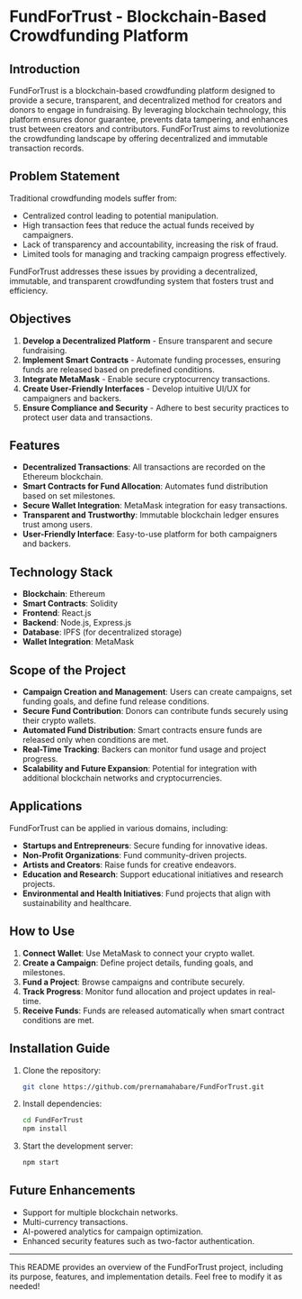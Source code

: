 # FundForTrust - Blockchain-Based Crowdfunding Platform

## Introduction
FundForTrust is a blockchain-based crowdfunding platform designed to provide a secure, transparent, and decentralized method for creators and donors to engage in fundraising. By leveraging blockchain technology, this platform ensures donor guarantee, prevents data tampering, and enhances trust between creators and contributors. FundForTrust aims to revolutionize the crowdfunding landscape by offering decentralized and immutable transaction records.

## Problem Statement
Traditional crowdfunding models suffer from:
- Centralized control leading to potential manipulation.
- High transaction fees that reduce the actual funds received by campaigners.
- Lack of transparency and accountability, increasing the risk of fraud.
- Limited tools for managing and tracking campaign progress effectively.

FundForTrust addresses these issues by providing a decentralized, immutable, and transparent crowdfunding system that fosters trust and efficiency.

## Objectives
1. **Develop a Decentralized Platform** - Ensure transparent and secure fundraising.
2. **Implement Smart Contracts** - Automate funding processes, ensuring funds are released based on predefined conditions.
3. **Integrate MetaMask** - Enable secure cryptocurrency transactions.
4. **Create User-Friendly Interfaces** - Develop intuitive UI/UX for campaigners and backers.
5. **Ensure Compliance and Security** - Adhere to best security practices to protect user data and transactions.

## Features
- **Decentralized Transactions**: All transactions are recorded on the Ethereum blockchain.
- **Smart Contracts for Fund Allocation**: Automates fund distribution based on set milestones.
- **Secure Wallet Integration**: MetaMask integration for easy transactions.
- **Transparent and Trustworthy**: Immutable blockchain ledger ensures trust among users.
- **User-Friendly Interface**: Easy-to-use platform for both campaigners and backers.

## Technology Stack
- **Blockchain**: Ethereum
- **Smart Contracts**: Solidity
- **Frontend**: React.js
- **Backend**: Node.js, Express.js
- **Database**: IPFS (for decentralized storage)
- **Wallet Integration**: MetaMask

## Scope of the Project
- **Campaign Creation and Management**: Users can create campaigns, set funding goals, and define fund release conditions.
- **Secure Fund Contribution**: Donors can contribute funds securely using their crypto wallets.
- **Automated Fund Distribution**: Smart contracts ensure funds are released only when conditions are met.
- **Real-Time Tracking**: Backers can monitor fund usage and project progress.
- **Scalability and Future Expansion**: Potential for integration with additional blockchain networks and cryptocurrencies.

## Applications
FundForTrust can be applied in various domains, including:
- **Startups and Entrepreneurs**: Secure funding for innovative ideas.
- **Non-Profit Organizations**: Fund community-driven projects.
- **Artists and Creators**: Raise funds for creative endeavors.
- **Education and Research**: Support educational initiatives and research projects.
- **Environmental and Health Initiatives**: Fund projects that align with sustainability and healthcare.

## How to Use
1. **Connect Wallet**: Use MetaMask to connect your crypto wallet.
2. **Create a Campaign**: Define project details, funding goals, and milestones.
3. **Fund a Project**: Browse campaigns and contribute securely.
4. **Track Progress**: Monitor fund allocation and project updates in real-time.
5. **Receive Funds**: Funds are released automatically when smart contract conditions are met.

## Installation Guide
1. Clone the repository:
   ```bash
   git clone https://github.com/prernamahabare/FundForTrust.git
   ```
2. Install dependencies:
   ```bash
   cd FundForTrust
   npm install
   ```
3. Start the development server:
   ```bash
   npm start
   ```

## Future Enhancements
- Support for multiple blockchain networks.
- Multi-currency transactions.
- AI-powered analytics for campaign optimization.
- Enhanced security features such as two-factor authentication.

---

This README provides an overview of the FundForTrust project, including its purpose, features, and implementation details. Feel free to modify it as needed!

